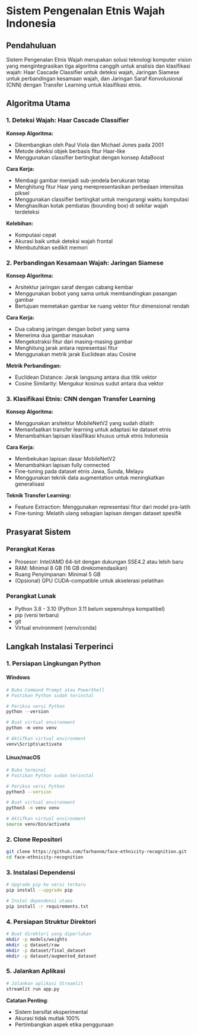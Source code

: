 # Sistem Pengenalan Etnis Wajah Indonesia

## Pendahuluan

Sistem Pengenalan Etnis Wajah merupakan solusi teknologi komputer vision yang mengintegrasikan tiga algoritma canggih untuk analisis dan klasifikasi wajah: Haar Cascade Classifier untuk deteksi wajah, Jaringan Siamese untuk perbandingan kesamaan wajah, dan Jaringan Saraf Konvolusional (CNN) dengan Transfer Learning untuk klasifikasi etnis.

## Algoritma Utama

### 1. Deteksi Wajah: Haar Cascade Classifier

**Konsep Algoritma:**
- Dikembangkan oleh Paul Viola dan Michael Jones pada 2001
- Metode deteksi objek berbasis fitur Haar-like
- Menggunakan classifier bertingkat dengan konsep AdaBoost

**Cara Kerja:**
- Membagi gambar menjadi sub-jendela berukuran tetap
- Menghitung fitur Haar yang merepresentasikan perbedaan intensitas piksel
- Menggunakan classifier bertingkat untuk mengurangi waktu komputasi
- Menghasilkan kotak pembatas (bounding box) di sekitar wajah terdeteksi

**Kelebihan:**
- Komputasi cepat
- Akurasi baik untuk deteksi wajah frontal
- Membutuhkan sedikit memori

### 2. Perbandingan Kesamaan Wajah: Jaringan Siamese

**Konsep Algoritma:**
- Arsitektur jaringan saraf dengan cabang kembar
- Menggunakan bobot yang sama untuk membandingkan pasangan gambar
- Bertujuan memetakan gambar ke ruang vektor fitur dimensional rendah

**Cara Kerja:**
- Dua cabang jaringan dengan bobot yang sama
- Menerima dua gambar masukan
- Mengekstraksi fitur dari masing-masing gambar
- Menghitung jarak antara representasi fitur
- Menggunakan metrik jarak Euclidean atau Cosine

**Metrik Perbandingan:**
- Euclidean Distance: Jarak langsung antara dua titik vektor
- Cosine Similarity: Mengukur kosinus sudut antara dua vektor

### 3. Klasifikasi Etnis: CNN dengan Transfer Learning

**Konsep Algoritma:**
- Menggunakan arsitektur MobileNetV2 yang sudah dilatih
- Memanfaatkan transfer learning untuk adaptasi ke dataset etnis
- Menambahkan lapisan klasifikasi khusus untuk etnis Indonesia

**Cara Kerja:**
- Membekukan lapisan dasar MobileNetV2
- Menambahkan lapisan fully connected
- Fine-tuning pada dataset etnis Jawa, Sunda, Melayu
- Menggunakan teknik data augmentation untuk meningkatkan generalisasi

**Teknik Transfer Learning:**
- Feature Extraction: Menggunakan representasi fitur dari model pra-latih
- Fine-tuning: Melatih ulang sebagian lapisan dengan dataset spesifik

## Prasyarat Sistem

### Perangkat Keras
- Prosesor: Intel/AMD 64-bit dengan dukungan SSE4.2 atau lebih baru
- RAM: Minimal 8 GB (16 GB direkomendasikan)
- Ruang Penyimpanan: Minimal 5 GB 
- (Opsional) GPU CUDA-compatible untuk akselerasi pelatihan

### Perangkat Lunak
- Python 3.8 - 3.10 (Python 3.11 belum sepenuhnya kompatibel)
- pip (versi terbaru)
- git
- Virtual environment (venv/conda)

## Langkah Instalasi Terperinci

### 1. Persiapan Lingkungan Python

#### Windows
```powershell
# Buka Command Prompt atau PowerShell
# Pastikan Python sudah terinstal

# Periksa versi Python
python --version

# Buat virtual environment
python -m venv venv

# Aktifkan virtual environment
venv\Scripts\activate
```

#### Linux/macOS
```bash
# Buka terminal
# Pastikan Python sudah terinstal

# Periksa versi Python
python3 --version

# Buat virtual environment
python3 -m venv venv

# Aktifkan virtual environment
source venv/bin/activate
```

### 2. Clone Repositori

```bash
git clone https://github.com/farhannm/face-ethnicity-recognition.git
cd face-ethnicity-recognition
```

### 3. Instalasi Dependensi

```bash
# Upgrade pip ke versi terbaru
pip install --upgrade pip

# Instal dependensi utama
pip install -r requirements.txt
```

### 4. Persiapan Struktur Direktori

```bash
# Buat direktori yang diperlukan
mkdir -p models/weights
mkdir -p dataset/raw
mkdir -p dataset/final_dataset
mkdir -p dataset/augmented_dataset
```

### 5. Jalankan Aplikasi

```bash
# Jalankan aplikasi Streamlit
streamlit run app.py
```

**Catatan Penting**: 
- Sistem bersifat eksperimental
- Akurasi tidak mutlak 100%
- Pertimbangkan aspek etika penggunaan

